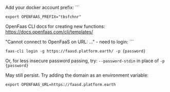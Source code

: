 Add your docker account prefix: ```
```
export OPENFAAS_PREFIX="tbsfchnr"
```

OpenFaas CLI docs for creating new functions: https://docs.openfaas.com/cli/templates/

"Cannot connect to OpenFaaS on URL: ..." - need to login: ```
```
faas-cli login -g https://faasd.platform.earth/ -p {password}
```
Or, for less insecure password passing, try: `--password-stdin` in place of `-p {password}`

May still persist. Try adding the domain as an environment variable: 
```
export OPENFAAS_URL=https://faasd.platform.earth
```
